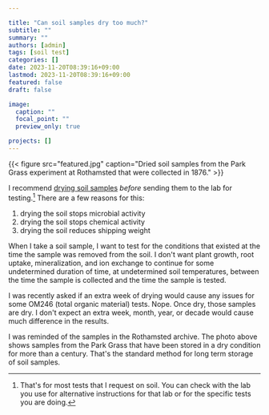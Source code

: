 ```yaml
---

title: "Can soil samples dry too much?"
subtitle: ""
summary: ""
authors: [admin]
tags: [soil test]
categories: []
date: 2023-11-20T08:39:16+09:00
lastmod: 2023-11-20T08:39:16+09:00
featured: false
draft: false

image:
  caption: ""
  focal_point: ""
  preview_only: true

projects: []
---
```


{{< figure src="featured.jpg" caption="Dried soil samples from the Park Grass experiment at Rothamsted that were collected in 1876." >}}

I recommend [drying soil samples](/post/reminder-to-air-dry-soil-samples/) *before* sending them to the lab for testing.[^1] There are a few reasons for this:

1. drying the soil stops microbial activity
2. drying the soil stops chemical activity
3. drying the soil reduces shipping weight 

[^1]: That's for most tests that I request on soil. You can check with the lab you use for alternative instructions for that lab or for the specific tests you are doing.

When I take a soil sample, I want to test for the conditions that existed at the time the sample was removed from the soil. I don't want plant growth, root uptake, mineralization, and ion exchange to continue for some undetermined duration of time, at undetermined soil temperatures, between the time the sample is collected and the time the sample is tested.

I was recently asked if an extra week of drying would cause any issues for some OM246 (total organic material) tests. Nope. Once dry, those samples are dry. I don't expect an extra week, month, year, or decade would cause much difference in the results. 

I was reminded of the samples in the Rothamsted archive. The photo above shows samples from the Park Grass that have been stored in a dry condition for more than a century. That's the standard method for long term storage of soil samples.



